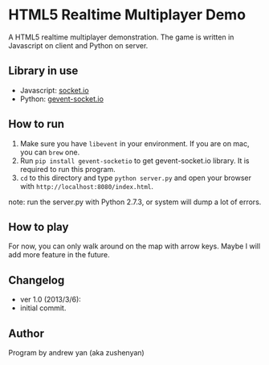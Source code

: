 # HTML5 Realtime Multiplayer Demo

A HTML5 realtime multiplayer demonstration.
The game is written in Javascript on client and Python on server.

## Library in use
* Javascript: [socket.io](https://github.com/learnboost/socket.io)
* Python: [gevent-socket.io](https://github.com/abourget/gevent-socketio)


## How to run
1. Make sure you have `libevent` in your environment. If you are on mac, you can `brew` one.
2. Run `pip install gevent-socketio` to get gevent-socket.io library. It is required to run this program.
3. `cd` to this directory and type `python server.py` and open your browser with `http://localhost:8080/index.html`.

note: run the server.py with Python 2.7.3, or system will dump a lot of errors.

## How to play
For now, you can only walk around on the map with arrow keys. Maybe I will add more feature in the future.

## Changelog
* ver 1.0 (2013/3/6):
 * initial commit.

## Author
Program by andrew yan (aka zushenyan)

